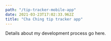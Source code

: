 ```yaml
---
path: "/tip-tracker-mobile-app"
date: 2021-03-23T17:02:33.962Z
title: "Cha Ching tip tracker app"
---
```


Details about my development process go here.